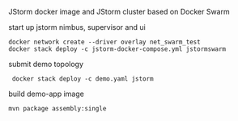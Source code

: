 JStorm docker image and JStorm cluster based on Docker Swarm 

start up jstorm nimbus, supervisor and ui
```shell
docker network create --driver overlay net_swarm_test
docker stack deploy -c jstorm-docker-compose.yml jstormswarm
```

submit demo topology
```shell
 docker stack deploy -c demo.yaml jstorm
```

build demo-app image
```shell
mvn package assembly:single
```
